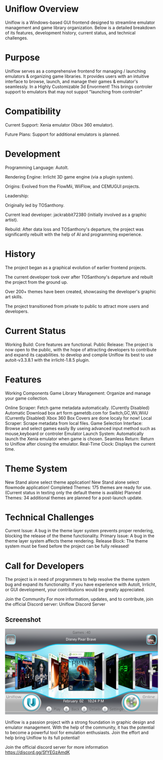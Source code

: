 # Uniflow Overview
Uniflow is a Windows-based GUI frontend designed to streamline emulator management and game library organization. Below is a detailed breakdown of its features, development history, current status, and technical challenges.

# Purpose
Uniflow serves as a comprehensive frontend for managing / launching emulators & organizing game libraries. It provides users with an intuitive interface to browse, launch, and manage their games & emulator's seamlessly. In a Highly Customizable 3d Envorment!
This brings controler support to emulators that may not suppot "launching from controler"

# Compatibility
Current Support: Xenia emulator (Xbox 360 emulator).

Future Plans: Support for additional emulators is planned.

# Development
Programming Language: AutoIt.

Rendering Engine: Irrlicht 3D game engine (via a plugin system).

Origins: Evolved from the FlowMii, WiiFlow, and CEMUGUI projects.

Leadership:

Originally led by TOSanthony.

Current lead developer: jackrabbit72380 (initially involved as a graphic artist).

Rebuild: After data loss and TOSanthony's departure, the project was significantly rebuilt with the help of AI and programming experience.

# History
The project began as a graphical evolution of earlier frontend projects.

The current developer took over after TOSanthony's departure and rebuilt the project from the ground up.

Over 200+ themes have been created, showcasing the developer's graphic art skills.

The project transitioned from private to public to attract more users and developers.

# Current Status
Working Build: Core features are functional.
Public Release: The project is now open to the public, with the hope of attracting developers to contribute and expand its capabilities.
to develop and compile Uniflow its best to use autoit-v3.3.8.1 with the irrlicht-1.8.5 plugin.

# Features
Working Components
Game Library Management: Organize and manage your game collection.

Online Scraper: Fetch game metadata automatically. (Curently Disabled)
Automatic Download box art form gametdb.com for Switch,GC,Wii,WiiU (Currently Disabled)
Xbox 360 Box Covers are done localy for now!
Local Scraper: Scrape metadata from local files.
Game Selection Interface: Browse and select games easily By useing advanced input method such as mouse,keyboard or controler
Emulator Launch System: Automatically launch the Xenia emulator when game is chosen.
Seamless Return: Return to Uniflow after closing the emulator.
Real-Time Clock: Displays the current time.

# Theme System
New Stand alone select theme application!
New Stand alone select flowmode application!
Completed Themes: 175 themes are ready for use. (Current status in texting only the default theme is avalible)
Planned Themes: 34 additional themes are planned for a post-launch update.

# Technical Challenges
Current Issue: A bug in the theme layer system prevents proper rendering, blocking the release of the theme functionality.
Primary Issue: A bug in the theme layer system affects theme rendering.
Release Block: The theme system must be fixed before the project can be fully released!

# Call for Developers
The project is in need of programmers to help resolve the theme system bug and expand its functionality. If you have experience with AutoIt, Irrlicht, or GUI development, your contributions would be greatly appreciated.

Join the Community
For more information, updates, and to contribute, join the official Discord server:
Uniflow Discord Server

## Screenshot
![screenshot](https://github.com/jackrabbit72380/Uniflow/blob/main/Screenshot.png)

Uniflow is a passion project with a strong foundation in graphic design and emulator management. With the help of the community, it has the potential to become a powerful tool for emulation enthusiasts. Join the effort and help bring Uniflow to its full potential!

Join the official discord server for more information
https://discord.gg/SfYEGzAmdK




